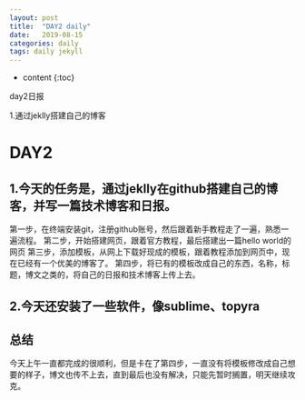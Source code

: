 ```yaml
---
layout: post
title:  "DAY2 daily"
date:   2019-08-15
categories: daily
tags: daily jekyll
---
```


* content
{:toc}

day2日报

1.通过jeklly搭建自己的博客






<!-- ![燕十八](http://7q5cdt.com1.z0.glb.clouddn.com/teach-girlfriend-html-18swallows.png) -->
# DAY2

## 1.今天的任务是，通过jeklly在github搭建自己的博客，并写一篇技术博客和日报。
第一步，在终端安装git，注册github账号，然后跟着新手教程走了一遍，熟悉一遍流程。
第二步，开始搭建网页，跟着官方教程，最后搭建出一篇hello world的网页
第三步，添加模板，从网上下载好现成的模板，跟着教程添加到网页中，现在已经有一个优美的博客了。
第四步，将已有的模板改成自己的东西，名称，标题，博文之类的，将自己的日报和技术博客上传上去。
## 2.今天还安装了一些软件，像sublime、topyra

## 总结
今天上午一直都完成的很顺利，但是卡在了第四步，一直没有将模板修改成自己想要的样子，博文也传不上去，直到最后也没有解决，只能先暂时搁置，明天继续攻克。